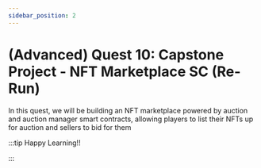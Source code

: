 ```yaml
---
sidebar_position: 2
---
```


# (Advanced) Quest 10: Capstone Project - NFT Marketplace SC (Re-Run)

In this quest, we will be building an NFT marketplace powered by auction and auction manager smart contracts, allowing players to list their NFTs up for auction and sellers to bid for them

:::tip Happy Learning!!

<QuestButton text="Go To Quest" link="https://app.stackup.dev/quest_page/advanced-quest-10-capstone-project---nft-marketplace-sc-re-run" />

:::
